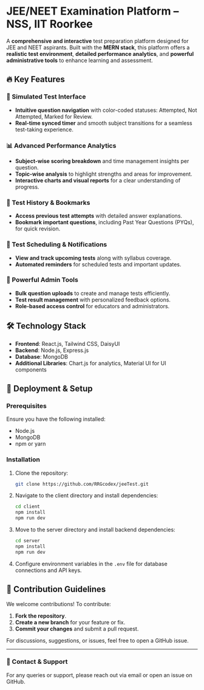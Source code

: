 # JEE/NEET Examination Platform – NSS, IIT Roorkee  

A **comprehensive and interactive** test preparation platform designed for JEE and NEET aspirants. Built with the **MERN stack**, this platform offers a **realistic test environment**, **detailed performance analytics**, and **powerful administrative tools** to enhance learning and assessment.  

## 🔥 Key Features  

### 📝 Simulated Test Interface  
- **Intuitive question navigation** with color-coded statuses: Attempted, Not Attempted, Marked for Review.  
- **Real-time synced timer** and smooth subject transitions for a seamless test-taking experience.  

### 📊 Advanced Performance Analytics  
- **Subject-wise scoring breakdown** and time management insights per question.  
- **Topic-wise analysis** to highlight strengths and areas for improvement.  
- **Interactive charts and visual reports** for a clear understanding of progress.  

### 📂 Test History & Bookmarks  
- **Access previous test attempts** with detailed answer explanations.  
- **Bookmark important questions**, including Past Year Questions (PYQs), for quick revision.  

### 📆 Test Scheduling & Notifications  
- **View and track upcoming tests** along with syllabus coverage.  
- **Automated reminders** for scheduled tests and important updates.  

### 🔧 Powerful Admin Tools  
- **Bulk question uploads** to create and manage tests efficiently.  
- **Test result management** with personalized feedback options.  
- **Role-based access control** for educators and administrators.  

## 🛠 Technology Stack  

- **Frontend**: React.js, Tailwind CSS, DaisyUI  
- **Backend**: Node.js, Express.js  
- **Database**: MongoDB  
- **Additional Libraries**: Chart.js for analytics, Material UI for UI components  

## 🚀 Deployment & Setup  

### Prerequisites  
Ensure you have the following installed:  
- Node.js  
- MongoDB  
- npm or yarn  

### Installation  

1. Clone the repository:  
   ```bash  
   git clone https://github.com/RRGcodex/jeeTest.git  
   ```  

2. Navigate to the client directory and install dependencies:  
   ```bash  
   cd client  
   npm install  
   npm run dev  
   ```  

3. Move to the server directory and install backend dependencies:  
   ```bash  
   cd server  
   npm install  
   npm run dev  
   ```  

4. Configure environment variables in the `.env` file for database connections and API keys.  

## 🤝 Contribution Guidelines  

We welcome contributions! To contribute:  
1. **Fork the repository**.  
2. **Create a new branch** for your feature or fix.  
3. **Commit your changes** and submit a pull request.  

For discussions, suggestions, or issues, feel free to open a GitHub issue.  

---

### 📩 Contact & Support  
For any queries or support, please reach out via email or open an issue on GitHub.  
